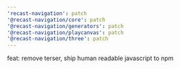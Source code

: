 ```yaml
---
'recast-navigation': patch
'@recast-navigation/core': patch
'@recast-navigation/generators': patch
'@recast-navigation/playcanvas': patch
'@recast-navigation/three': patch
---
```


feat: remove terser, ship human readable javascript to npm
